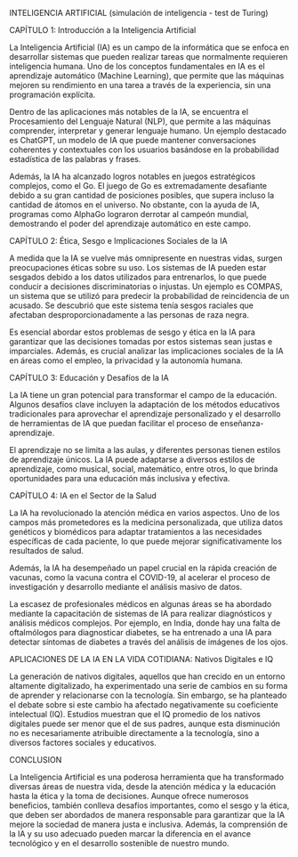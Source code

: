 INTELIGENCIA ARTIFICIAL (simulación de inteligencia - test de Turing)

CAPÍTULO 1: Introducción a la Inteligencia Artificial

La Inteligencia Artificial (IA) es un campo de la informática que se enfoca en desarrollar sistemas que pueden realizar tareas que normalmente requieren inteligencia humana. Uno de los conceptos fundamentales en IA es el aprendizaje automático (Machine Learning), que permite que las máquinas mejoren su rendimiento en una tarea a través de la experiencia, sin una programación explícita.

Dentro de las aplicaciones más notables de la IA, se encuentra el Procesamiento del Lenguaje Natural (NLP), que permite a las máquinas comprender, interpretar y generar lenguaje humano. Un ejemplo destacado es ChatGPT, un modelo de IA que puede mantener conversaciones coherentes y contextuales con los usuarios basándose en la probabilidad estadística de las palabras y frases.

Además, la IA ha alcanzado logros notables en juegos estratégicos complejos, como el Go. El juego de Go es extremadamente desafiante debido a su gran cantidad de posiciones posibles, que supera incluso la cantidad de átomos en el universo. No obstante, con la ayuda de IA, programas como AlphaGo lograron derrotar al campeón mundial, demostrando el poder del aprendizaje automático en este campo.

CAPÍTULO 2: Ética, Sesgo e Implicaciones Sociales de la IA

A medida que la IA se vuelve más omnipresente en nuestras vidas, surgen preocupaciones éticas sobre su uso. Los sistemas de IA pueden estar sesgados debido a los datos utilizados para entrenarlos, lo que puede conducir a decisiones discriminatorias o injustas. Un ejemplo es COMPAS, un sistema que se utilizó para predecir la probabilidad de reincidencia de un acusado. Se descubrió que este sistema tenía sesgos raciales que afectaban desproporcionadamente a las personas de raza negra.

Es esencial abordar estos problemas de sesgo y ética en la IA para garantizar que las decisiones tomadas por estos sistemas sean justas e imparciales. Además, es crucial analizar las implicaciones sociales de la IA en áreas como el empleo, la privacidad y la autonomía humana.

CAPÍTULO 3: Educación y Desafíos de la IA

La IA tiene un gran potencial para transformar el campo de la educación. Algunos desafíos clave incluyen la adaptación de los métodos educativos tradicionales para aprovechar el aprendizaje personalizado y el desarrollo de herramientas de IA que puedan facilitar el proceso de enseñanza-aprendizaje.

El aprendizaje no se limita a las aulas, y diferentes personas tienen estilos de aprendizaje únicos. La IA puede adaptarse a diversos estilos de aprendizaje, como musical, social, matemático, entre otros, lo que brinda oportunidades para una educación más inclusiva y efectiva.

CAPÍTULO 4: IA en el Sector de la Salud

La IA ha revolucionado la atención médica en varios aspectos. Uno de los campos más prometedores es la medicina personalizada, que utiliza datos genéticos y biomédicos para adaptar tratamientos a las necesidades específicas de cada paciente, lo que puede mejorar significativamente los resultados de salud.

Además, la IA ha desempeñado un papel crucial en la rápida creación de vacunas, como la vacuna contra el COVID-19, al acelerar el proceso de investigación y desarrollo mediante el análisis masivo de datos.

La escasez de profesionales médicos en algunas áreas se ha abordado mediante la capacitación de sistemas de IA para realizar diagnósticos y análisis médicos complejos. Por ejemplo, en India, donde hay una falta de oftalmólogos para diagnosticar diabetes, se ha entrenado a una IA para detectar síntomas de diabetes a través del análisis de imágenes de los ojos.

APLICACIONES DE LA IA EN LA VIDA COTIDIANA: Nativos Digitales e IQ

La generación de nativos digitales, aquellos que han crecido en un entorno altamente digitalizado, ha experimentado una serie de cambios en su forma de aprender y relacionarse con la tecnología. Sin embargo, se ha planteado el debate sobre si este cambio ha afectado negativamente su coeficiente intelectual (IQ). Estudios muestran que el IQ promedio de los nativos digitales puede ser menor que el de sus padres, aunque esta disminución no es necesariamente atribuible directamente a la tecnología, sino a diversos factores sociales y educativos.

CONCLUSION

La Inteligencia Artificial es una poderosa herramienta que ha transformado diversas áreas de nuestra vida, desde la atención médica y la educación hasta la ética y la toma de decisiones. Aunque ofrece numerosos beneficios, también conlleva desafíos importantes, como el sesgo y la ética, que deben ser abordados de manera responsable para garantizar que la IA mejore la sociedad de manera justa e inclusiva. Además, la comprensión de la IA y su uso adecuado pueden marcar la diferencia en el avance tecnológico y en el desarrollo sostenible de nuestro mundo.
